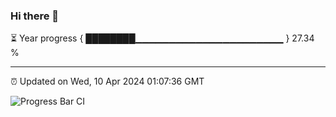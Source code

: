 ### Hi there 👋

⏳ Year progress { ████████▁▁▁▁▁▁▁▁▁▁▁▁▁▁▁▁▁▁▁▁▁▁ } 27.34 %

---

⏰ Updated on Wed, 10 Apr 2024 01:07:36 GMT

![Progress Bar CI](https://github.com/liununu/liununu/workflows/Progress%20Bar%20CI/badge.svg)
